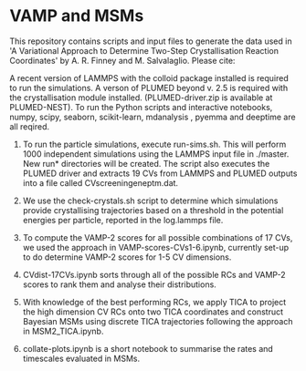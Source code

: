 # VAMP and MSMs

This repository contains scripts and input files to generate the data used in 'A Variational Approach to Determine Two-Step Crystallisation Reaction Coordinates' by A. R. Finney and M. Salvalaglio. Please cite:


A recent version of LAMMPS with the colloid package installed is required to run the simulations. A verson of PLUMED beyond v. 2.5 is required with the crystallisation module installed. (PLUMED-driver.zip is available at PLUMED-NEST).
To run the Python scripts and interactive notebooks, numpy, scipy, seaborn, scikit-learn, mdanalysis , pyemma and deeptime are all reqired.


1. To run the particle simulations, execute run-sims.sh. This will perform 1000 independent simulations using the LAMMPS input file in ./master. New run* directories will be created. The script also executes the PLUMED driver and extracts 19 CVs from LAMMPS and PLUMED outputs into a file called CVscreeningeneptm.dat.

2. We use the check-crystals.sh script to determine which simulations provide crystallising trajectories based on a threshold in the potential energies per particle, reported in the log.lammps file. 

2. To compute the VAMP-2 scores for all possible combinations of 17 CVs, we used the approach in VAMP-scores-CVs1-6.ipynb, currently set-up to do determine VAMP-2 scores for 1-5 CV dimensions.

3. CVdist-17CVs.ipynb sorts through all of the possible RCs and VAMP-2 scores to rank them and analyse their distributions.

4. With knowledge of the best performing RCs, we apply TICA to project the high dimension CV RCs onto two TICA coordinates and construct Bayesian MSMs using discrete TICA trajectories following the approach in MSM2_TICA.ipynb.

5. collate-plots.ipynb is a short notebook to summarise the rates and timescales evaluated in MSMs.
